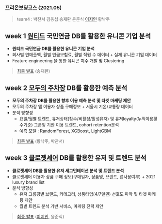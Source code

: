 ### 프리온보딩코스 (2021.05)
> team4 : 박찬서 김동섭 송재환 윤준식 [이지인](https://github.com/ttobaegi?tab=repositories) 황낙주 
### 

## week 1 [원티드](https://www.wanted.co.kr/) 국민연금 DB를 활용한 유니콘 기업 분석
* **원티드 국민연금 DB를 활용한 유니콘 기업 분석**
* 회사별 연매출액, 월별 연금보험료, 월별 직원 수 데이터 + 실제 유니콘 기업 데이터
* Feature engineering 을 통한 유니콘 지수 개발 및 Clustering
> [최종 발표](https://nbviewer.jupyter.org/github/ttobaegi/team4_wanted_onboarding/blob/main/Team4_onboarding_week1_analysis.ipynb) (송재환) 

## week 2 [모두의 주차장](https://www.moduparking.com/) DB를 활용한 예측 분석
* **모두의 주차장 DB를 활용한 향후 이용 예측 분석 및 타겟 마케팅 제안**
* 모두의 주차장 앱 이용자 상품 구매정보 + 서울시 기온/교통량 데이터
* 분석 방향성 
  * 요일/월별 트렌드, 유저상태(잠수/비활성/활성유저) 및 유저loyalty(누적이용횟수기준) 그룹핑 기반 이용 트렌드, cohort retention분석
  * 예측 모델 : RandomForest, XGBoost, LightGBM
  
> [최종 발표](https://nbviewer.jupyter.org/github/ttobaegi/team4_wanted_onboarding/blob/main/Team4_onboarding_week2_analysis.ipynb) (황낙주, 박찬서)

### 

## week 3 [클로젯셰어](https://www.closetshare.com/theclozet/main/index) DB를 활용한 유저 및 트렌드 분석
* **클로젯셰어 DB를 활용한 유저 세그먼테이션 분석 및 트렌드 분석**
* 클로젯셰어 이용자 상품 구매 정보(구매일자, 상품명, 브랜드, 앱사용여부) + 2021 luxury brand list 
* 분석 방향성 
  * 유저 그룹핑별 브랜드, 카테고리, 상품타입(4/7일권) 선호도 파악 및 타겟 마케팅 제안
  * 월별 트렌드 분석 기반 서비스, 마케팅 전략 제안

> [최종 발표](https://nbviewer.jupyter.org/github/ttobaegi/team4_wanted_onboarding/blob/main/Team4_onboarding_week3_analysis.ipynb) ([이지인](https://github.com/ttobaegi?tab=repositories), 윤준식)
   
